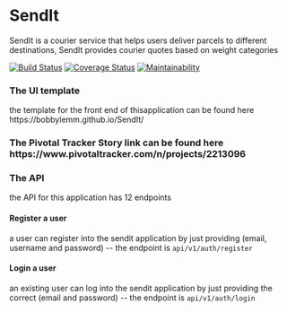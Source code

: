 # SendIt
SendIt is a courier service that helps users deliver parcels to different destinations, SendIt provides courier quotes based on weight categories

[![Build Status](https://travis-ci.com/bobbylemm/SendIt.svg?branch=develop)](https://travis-ci.com/bobbylemm/SendIt)
[![Coverage Status](https://coveralls.io/repos/github/bobbylemm/SendIt/badge.svg?branch=ch-integrate-test-coverage-161812475)](https://coveralls.io/github/bobbylemm/SendIt?branch=ch-integrate-test-coverage-161812475)
[![Maintainability](https://api.codeclimate.com/v1/badges/068a30f75ccd73ecebd3/maintainability)](https://codeclimate.com/github/bobbylemm/SendIt/maintainability)

<h3>The UI template</h3>
<p>the template for the front end of thisapplication can be found here <a>
https://bobbylemm.github.io/SendIt/</a></p>

<h3>The Pivotal Tracker Story link can be found here <a>https://www.pivotaltracker.com/n/projects/2213096</a></h3>

<h3>The API</h3>
<p>the API for this application has 12 endpoints</p>

<h4>Register a user</h4>
<p>a user can register into the sendit application by just providing (email, username and password) -- the endpoint is <code>api/v1/auth/register</code></p>

<h4>Login a user</h4>
<p>an existing user can log into the sendit application by just providing the correct (email and password) -- the endpoint is <code>api/v1/auth/login</code></p>